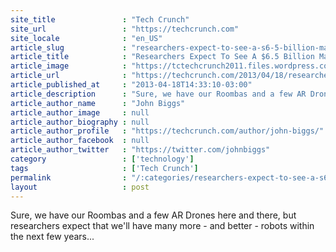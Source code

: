 ```yaml
---
site_title               : "Tech Crunch"
site_url                 : "https://techcrunch.com"
site_locale              : "en_US"
article_slug             : "researchers-expect-to-see-a-s6-5-billion-market-for-home-robotics-by-2017"
article_title            : "Researchers Expect To See A $6.5 Billion Market For Home Robotics By 2017"
article_image            : "https://tctechcrunch2011.files.wordpress.com/2012/12/dalekprogenitorguardian-copy.jpg?w=764&h=400&crop=1"
article_url              : "https://techcrunch.com/2013/04/18/researchers-expect-to-see-a-6-5-billion-market-for-home-robotics-by-2017/"
article_published_at     : "2013-04-18T14:33:10-03:00"
article_description      : "Sure, we have our Roombas and a few AR Drones here and there, but researchers expect that we'll have many more - and better - robots within the next few years..."
article_author_name      : "John Biggs"
article_author_image     : null
article_author_biography : null
article_author_profile   : "https://techcrunch.com/author/john-biggs/"
article_author_facebook  : null
article_author_twitter   : "https://twitter.com/johnbiggs"
category                 : ['technology']
tags                     : ['Tech Crunch']
permalink                : "/:categories/researchers-expect-to-see-a-s6-5-billion-market-for-home-robotics-by-2017/"
layout                   : post
---
```


Sure, we have our Roombas and a few AR Drones here and there, but researchers expect that we'll have many more - and better - robots within the next few years...
